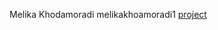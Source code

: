 Melika Khodamoradi melikakhoamoradi1 [project](https://github.com/melikakhodamoradi1/Hello-World.git)
